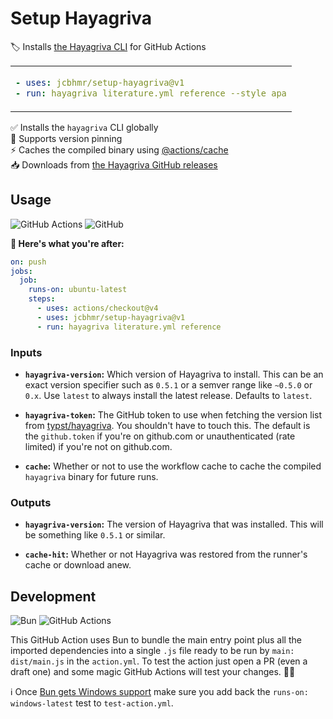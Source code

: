 # Setup Hayagriva

🏷️ Installs [the Hayagriva CLI](https://github.com/typst/hayagriva#installation) for GitHub Actions

<table align=center><td>

```yaml
- uses: jcbhmr/setup-hayagriva@v1
- run: hayagriva literature.yml reference --style apa
```

</table>

✅ Installs the `hayagriva` CLI globally \
📌 Supports version pinning \
⚡ Caches the compiled binary using [@actions/cache](https://www.npmjs.com/package/@actions/cache) \
📥 Downloads from [the Hayagriva GitHub releases](https://github.com/typst/hayagriva/releases)

## Usage

![GitHub Actions](https://img.shields.io/static/v1?style=for-the-badge&message=GitHub+Actions&color=2088FF&logo=GitHub+Actions&logoColor=FFFFFF&label=)
![GitHub](https://img.shields.io/static/v1?style=for-the-badge&message=GitHub&color=181717&logo=GitHub&logoColor=FFFFFF&label=)

**🚀 Here's what you're after:**

```yml
on: push
jobs:
  job:
    runs-on: ubuntu-latest
    steps:
      - uses: actions/checkout@v4
      - uses: jcbhmr/setup-hayagriva@v1
      - run: hayagriva literature.yml reference
```

### Inputs

- **`hayagriva-version`:** Which version of Hayagriva to install. This can be an exact version specifier such as `0.5.1` or a semver range like `~0.5.0` or `0.x`. Use `latest` to always install the latest release. Defaults to `latest`.

- **`hayagriva-token`:** The GitHub token to use when fetching the version list from [typst/hayagriva](https://github.com/typst/hayagriva/releases). You shouldn't have to touch this. The default is the `github.token` if you're on github.com or unauthenticated (rate limited) if you're not on github.com.

- **`cache`:** Whether or not to use the workflow cache to cache the compiled `hayagriva` binary for future runs.

### Outputs

- **`hayagriva-version`:** The version of Hayagriva that was installed. This will be something like `0.5.1` or similar.

- **`cache-hit`:** Whether or not Hayagriva was restored from the runner's cache or download anew.

## Development

![Bun](https://img.shields.io/static/v1?style=for-the-badge&message=Bun&color=000000&logo=Bun&logoColor=FFFFFF&label=)
![GitHub Actions](https://img.shields.io/static/v1?style=for-the-badge&message=GitHub+Actions&color=2088FF&logo=GitHub+Actions&logoColor=FFFFFF&label=)

This GitHub Action uses Bun to bundle the main entry point plus all the imported dependencies into a single `.js` file ready to be run by `main: dist/main.js` in the `action.yml`. To test the action just open a PR (even a draft one) and some magic GitHub Actions will test your changes. 🧙‍♂️

ℹ Once [Bun gets Windows support](https://github.com/oven-sh/bun/issues/43) make sure you add back the `runs-on: windows-latest` test to `test-action.yml`.
